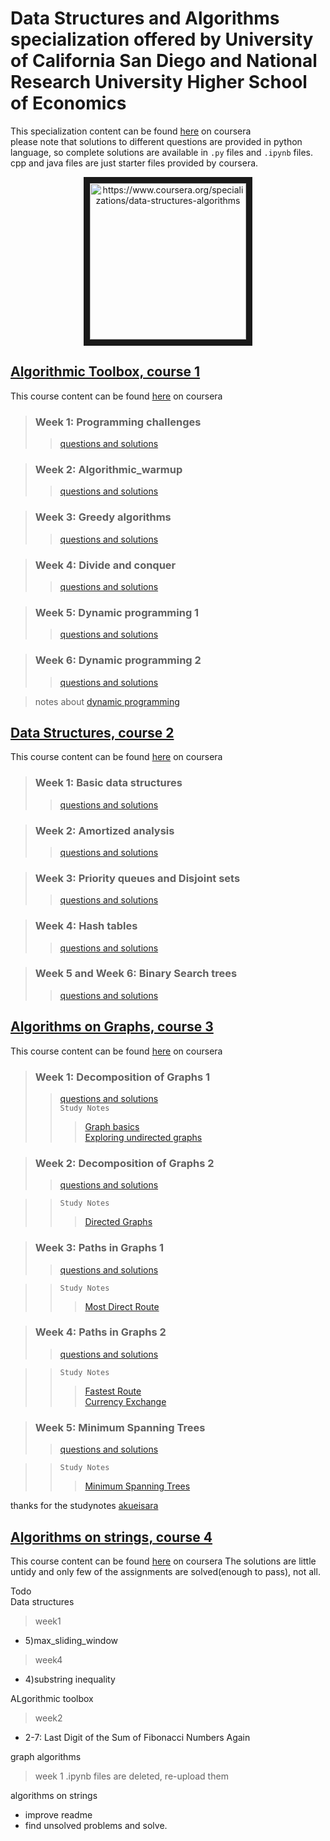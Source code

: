 # Data Structures and Algorithms specialization offered by University of California San Diego and National Research University Higher School of Economics  
This specialization content can be found [here](https://www.coursera.org/specializations/data-structures-algorithms) on coursera  
please note that solutions to different questions are provided in python language, so complete solutions are available in `.py` files and `.ipynb` files. cpp and java files are just starter files provided by coursera. 
<p align="center">
<a target="_blank">
        <img src="https://d3njjcbhbojbot.cloudfront.net/api/utilities/v1/imageproxy/https://coursera-course-photos.s3.amazonaws.com/fb/434400d9ac11e5afbfa359f34ae5f0/logo3.png?auto=format%2Ccompress&dpr=2.625" 
alt="https://www.coursera.org/specializations/data-structures-algorithms" width="250" height="250" border="10" align="center"/></a>
</p>

## [Algorithmic Toolbox, course 1](https://github.com/sudheernaidu53/Data-Structures-and-Algorithms-specialization-University-of-California-San-Diego/tree/master/course%201%20-%20Algorithmic%20toolbox)  
This course content can be found [here](https://www.coursera.org/learn/algorithmic-toolbox/) on coursera
>### Week 1: Programming challenges
>>[questions and solutions](https://github.com/sudheernaidu53/Data-Structures-and-Algorithms-specialization-University-of-California-San-Diego/tree/master/course%201%20-%20Algorithmic%20toolbox/week1_programming_challenges)   


>### Week 2: Algorithmic_warmup
>>[questions and solutions](https://github.com/sudheernaidu53/Data-Structures-and-Algorithms-specialization-University-of-California-San-Diego/tree/master/course%201%20-%20Algorithmic%20toolbox/week2_algorithmic_warmup)  


>### Week 3: Greedy algorithms
>>[questions and solutions](https://github.com/sudheernaidu53/Data-Structures-and-Algorithms-specialization-University-of-California-San-Diego/tree/master/course%201%20-%20Algorithmic%20toolbox/week3_greedy_algorithms)  


>### Week 4: Divide and conquer
>>[questions and solutions](https://github.com/sudheernaidu53/Data-Structures-and-Algorithms-specialization-University-of-California-San-Diego/tree/master/course%201%20-%20Algorithmic%20toolbox/week4_divide_and_conquer)  


>### Week 5: Dynamic programming 1
>>[questions and solutions](https://github.com/sudheernaidu53/Data-Structures-and-Algorithms-specialization-University-of-California-San-Diego/tree/master/course%201%20-%20Algorithmic%20toolbox/week5_dynamic_programming1)  

>### Week 6: Dynamic programming 2
>>[questions and solutions](https://github.com/sudheernaidu53/Data-Structures-and-Algorithms-specialization-University-of-California-San-Diego/tree/master/course%201%20-%20Algorithmic%20toolbox/week6_dynamic_programming2)  

>notes about [dynamic programming](https://github.com/sudheernaidu53/Data-Structures-and-Algorithms-specialization-University-of-California-San-Diego/blob/master/course%201%20-%20Algorithmic%20toolbox/dynprog.pdf)  


## [Data Structures, course 2](https://github.com/sudheernaidu53/Data-Structures-and-Algorithms-specialization-University-of-California-San-Diego/tree/master/course%202%20-%20Data%20Structures)  
This course content can be found [here](https://www.coursera.org/learn/data-structures?specialization=data-structures-algorithms) on coursera
>### Week 1: Basic data structures
>>[questions and solutions](https://github.com/sudheernaidu53/Data-Structures-and-Algorithms-specialization-University-of-California-San-Diego/tree/master/course%202%20-%20Data%20Structures/week1_basic_data_structures)   


>### Week 2: Amortized analysis
>>[questions and solutions](https://github.com/sudheernaidu53/Data-Structures-and-Algorithms-specialization-University-of-California-San-Diego/tree/master/course%202%20-%20Data%20Structures/week2%20amortized%20analysis)  


>### Week 3: Priority queues and Disjoint sets
>>[questions and solutions](https://github.com/sudheernaidu53/Data-Structures-and-Algorithms-specialization-University-of-California-San-Diego/tree/master/course%202%20-%20Data%20Structures/week3%20assignment%202_priority_queues_and_disjoint_sets)  


>### Week 4: Hash tables
>>[questions and solutions](https://github.com/sudheernaidu53/Data-Structures-and-Algorithms-specialization-University-of-California-San-Diego/tree/master/course%202%20-%20Data%20Structures/week4%20assignment%203_hash_tables)  


>### Week 5 and Week 6: Binary Search trees
>>[questions and solutions](https://github.com/sudheernaidu53/Data-Structures-and-Algorithms-specialization-University-of-California-San-Diego/tree/master/course%202%20-%20Data%20Structures/week5%20%26%206%20assignment%204%20_binary_search_trees)  



## [Algorithms on Graphs, course 3](https://github.com/sudheernaidu53/Data-Structures-and-Algorithms-specialization-University-of-California-San-Diego/tree/master/course%203%20-%20Algorithms%20on%20graphs)  
This course content can be found [here](https://www.coursera.org/learn/algorithms-on-graphs?specialization=data-structures-algorithms) on coursera
>### Week 1: Decomposition of Graphs 1
>>[questions and solutions](https://github.com/sudheernaidu53/Data-Structures-and-Algorithms-specialization-University-of-California-San-Diego/tree/master/course%203%20-%20Algorithms%20on%20graphs/week1_decomposition1)   
>>`Study Notes`  
>>>[Graph basics](https://github.com/sudheernaidu53/Data-Structures-and-Algorithms-specialization-University-of-California-San-Diego/blob/master/course%203%20-%20Algorithms%20on%20graphs/1.%20Graph%20Basics.md)  
>>>[Exploring undirected graphs](https://github.com/sudheernaidu53/Data-Structures-and-Algorithms-specialization-University-of-California-San-Diego/blob/master/course%203%20-%20Algorithms%20on%20graphs/2.%20Exploring%20Undirected%20Graphs.md)

>### Week 2: Decomposition of Graphs 2
>>[questions and solutions](https://github.com/sudheernaidu53/Data-Structures-and-Algorithms-specialization-University-of-California-San-Diego/tree/master/course%203%20-%20Algorithms%20on%20graphs/week2_decomposition2)  

>>`Study Notes`  
>>>[Directed Graphs](https://github.com/sudheernaidu53/Data-Structures-and-Algorithms-specialization-University-of-California-San-Diego/blob/master/course%203%20-%20Algorithms%20on%20graphs/Directed%20Graphs.md)

>### Week 3: Paths in Graphs 1
>>[questions and solutions](https://github.com/sudheernaidu53/Data-Structures-and-Algorithms-specialization-University-of-California-San-Diego/tree/master/course%203%20-%20Algorithms%20on%20graphs/week3_paths1)  

>>`Study Notes`  
>>>[Most Direct Route](https://github.com/sudheernaidu53/Data-Structures-and-Algorithms-specialization-University-of-California-San-Diego/blob/master/course%203%20-%20Algorithms%20on%20graphs/Most%20Direct%20Route.md)  


>### Week 4: Paths in Graphs 2
>>[questions and solutions](https://github.com/sudheernaidu53/Data-Structures-and-Algorithms-specialization-University-of-California-San-Diego/tree/master/course%203%20-%20Algorithms%20on%20graphs/week4_paths2)  

>>`Study Notes`  
>>>[Fastest Route](https://github.com/sudheernaidu53/Data-Structures-and-Algorithms-specialization-University-of-California-San-Diego/blob/master/course%203%20-%20Algorithms%20on%20graphs/1.%20Fastest%20Route.md)  
>>>[Currency Exchange](https://github.com/sudheernaidu53/Data-Structures-and-Algorithms-specialization-University-of-California-San-Diego/blob/master/course%203%20-%20Algorithms%20on%20graphs/2.%20Currency%20Exchange.md)


>### Week 5: Minimum Spanning Trees
>>[questions and solutions](https://github.com/sudheernaidu53/Data-Structures-and-Algorithms-specialization-University-of-California-San-Diego/tree/master/course%203%20-%20Algorithms%20on%20graphs/week5_mst)  

>>`Study Notes`  
>>>[Minimum Spanning Trees](https://github.com/sudheernaidu53/Data-Structures-and-Algorithms-specialization-University-of-California-San-Diego/blob/master/course%203%20-%20Algorithms%20on%20graphs/Minimum%20Spanning%20Trees.md)


thanks for the studynotes [akueisara](https://github.com/akueisara/algograph)

## [Algorithms on strings, course 4](https://github.com/sudheernaidu53/Data-Structures-and-Algorithms-specialization-University-of-California-San-Diego/tree/master/course%204%20-%20Algorithms%20on%20strings)  
This course content can be found [here](https://www.coursera.org/learn/algorithms-on-strings?specialization=data-structures-algorithms) on coursera
The solutions are little untidy and only few of the assignments are solved(enough to pass), not all.

Todo  
Data structures   
>week1   
* 5)max_sliding_window  
>week4  
* 4)substring inequality  

ALgorithmic toolbox  
>week2 
* 2-7: Last Digit of the Sum of Fibonacci Numbers Again

graph algorithms
>week 1
.ipynb files are deleted, re-upload them

algorithms on strings
* improve readme
* find unsolved problems and solve.
